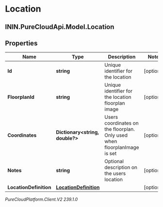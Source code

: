 # Location

## ININ.PureCloudApi.Model.Location

## Properties

|Name | Type | Description | Notes|
|------------ | ------------- | ------------- | -------------|
| **Id** | **string** | Unique identifier for the location | [optional] |
| **FloorplanId** | **string** | Unique identifier for the location floorplan image | [optional] |
| **Coordinates** | **Dictionary&lt;string, double?&gt;** | Users coordinates on the floorplan. Only used when floorplanImage is set | [optional] |
| **Notes** | **string** | Optional description on the users location | [optional] |
| **LocationDefinition** | [**LocationDefinition**](LocationDefinition) |  | [optional] |



_PureCloudPlatform.Client.V2 239.1.0_
